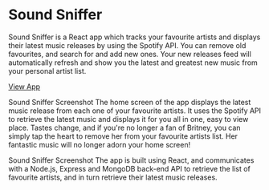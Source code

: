 # Sound Sniffer

Sound Sniffer is a React app which tracks your favourite artists and displays their latest music releases by using the Spotify API. You can remove old favourites, and search for and add new ones. Your new releases feed will automatically refresh and show you the latest and greatest new music from your personal artist list.

[View App](https://soundsniffer.luketheweb.dev)

Sound Sniffer Screenshot The home screen of the app displays the latest music release from each one of your favourite artists. It uses the Spotify API to retrieve the latest music and displays it for you all in one, easy to view place. Tastes change, and if you're no longer a fan of Britney, you can simply tap the heart to remove her from your favourite artists list. Her fantastic music will no longer adorn your home screen!

Sound Sniffer Screenshot The app is built using React, and communicates with a Node.js, Express and MongoDB back-end API to retrieve the list of favourite artists, and in turn retrieve their latest music releases.
